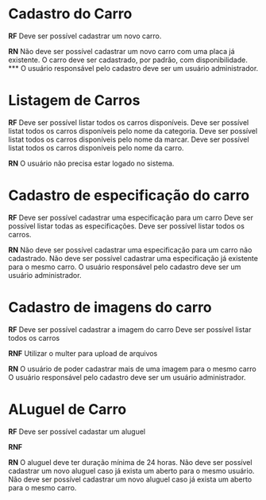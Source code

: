 # Cadastro do Carro

**RF**
Deve ser possível cadastrar um novo carro.

**RN**
Não deve ser possível cadastrar um novo carro com uma placa já existente.
O carro deve ser cadastrado, por padrão, com disponibilidade.
*** O usuário responsável pelo cadastro deve ser um usuário administrador.

# Listagem de Carros

**RF**
Deve ser possível listar todos os carros disponíveis.
Deve ser possível listat todos os carros disponíveis pelo nome da categoria.
Deve ser possível listat todos os carros disponíveis pelo nome da marcar.
Deve ser possível listat todos os carros disponíveis pelo nome da carro.

**RN**
O usuário não precisa estar logado no sistema.

# Cadastro de especificação do carro

**RF**
Deve ser possível cadastrar uma especificação para um carro
Deve ser possível listar todas as especificações.
Deve ser possível listar todos os carros.

**RN**
Não deve ser possível cadastrar uma especificação para um carro não cadastrado.
Não deve ser possível cadastrar uma especificação já existente para o mesmo carro.
O usuário responsável pelo cadastro deve ser um usuário administrador.

# Cadastro de imagens do carro

**RF**
Deve ser possível cadastrar a imagem do carro
Deve ser possível listar todos os carros

**RNF**
Utilizar o multer para upload de arquivos

**RN**
O usuário de poder cadastrar mais de uma imagem para o mesmo carro
O usuário responsável pelo cadastro deve ser um usuário administrador.

# ALuguel de Carro

**RF**
Deve ser possível cadastar um aluguel

**RNF**

**RN**
O aluguel deve ter duração mínima de 24 horas.
Não deve ser possível cadastrar um novo aluguel caso já exista um aberto para o mesmo usuário.
Não deve ser possível cadastrar um novo aluguel caso já exista um aberto para o mesmo carro.